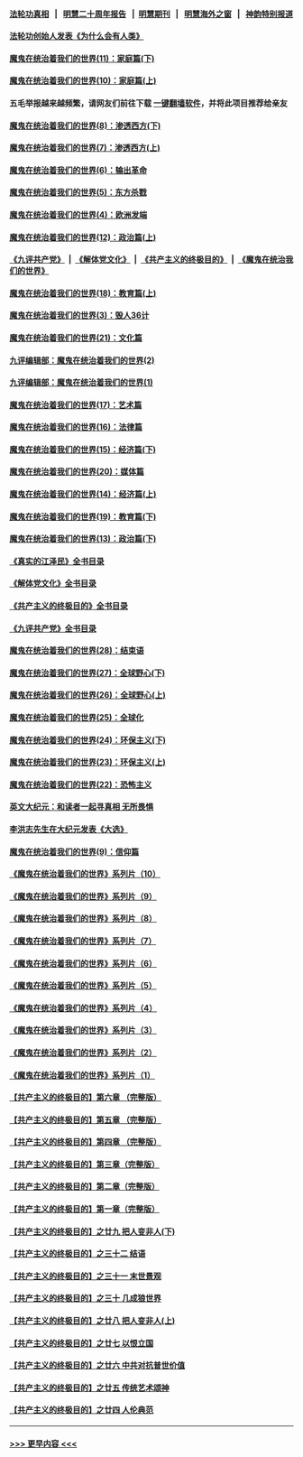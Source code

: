 #### [法轮功真相](https://github.com/gfw-breaker/truth/blob/master/README.md?t=0) &nbsp;&nbsp;|&nbsp;&nbsp; [明慧二十周年报告](https://github.com/gfw-breaker/mh-reports/blob/master/README.md?t=0) &nbsp;&nbsp;|&nbsp;&nbsp;[明慧期刊](https://github.com/gfw-breaker/mh-qikan) &nbsp;&nbsp;|&nbsp;&nbsp; [明慧海外之窗](https://github.com/gfw-breaker/mh-news/blob/master/README.md?t=0) &nbsp;&nbsp;|&nbsp;&nbsp; [神韵特别报道](https://github.com/gfw-breaker/mh-news/blob/master/shenyun.md?t=0)
#### [法轮功创始人发表《为什么会有人类》](../pages/nsc422/n13912117.md?t=03170043) 
#### [魔鬼在统治着我们的世界(11)：家庭篇(下)](../pages/nsc422/n10440961.md?t=03170043) 
#### [魔鬼在统治着我们的世界(10)：家庭篇(上)](../pages/nsc422/n10435448.md?t=03170043) 
#### 五毛举报越来越频繁，请网友们前往下载 [一键翻墙软件](https://github.com/gfw-breaker/ssr-accounts)，并将此项目推荐给亲友
#### [魔鬼在统治着我们的世界(8)：渗透西方(下)](../pages/nsc422/n10429603.md?t=03170043) 
#### [魔鬼在统治着我们的世界(7)：渗透西方(上)](../pages/nsc422/n10426013.md?t=03170043) 
#### [魔鬼在统治着我们的世界(6)：输出革命](../pages/nsc422/n10421536.md?t=03170043) 
#### [魔鬼在统治着我们的世界(5)：东方杀戮](../pages/nsc422/n10417707.md?t=03170043) 
#### [魔鬼在统治着我们的世界(4)：欧洲发端](../pages/nsc422/n10414890.md?t=03170043) 
#### [魔鬼在统治着我们的世界(12)：政治篇(上)](../pages/nsc422/n10444576.md?t=03170043) 
#### [《九评共产党》](https://github.com/begood0513/9ping.md/blob/master/README.md) &nbsp;|&nbsp; [《解体党文化》](../../../../jtdwh.md/blob/master/README.md)  &nbsp;|&nbsp; [《共产主义的终极目的》](../../../../gczydzjmd.md/blob/master/README.md) &nbsp;|&nbsp; [《魔鬼在统治我们的世界》](../../../../mgztzwmdsj.md/blob/master/README.md) 
#### [魔鬼在统治着我们的世界(18)：教育篇(上)](../pages/nsc422/n10526970.md?t=03170043) 
#### [魔鬼在统治着我们的世界(3)：毁人36计](../pages/nsc422/n10411583.md?t=03170043) 
#### [魔鬼在统治着我们的世界(21)：文化篇](../pages/nsc422/n10597706.md?t=03170043) 
#### [九评编辑部：魔鬼在统治着我们的世界(2)](../pages/nsc422/n10410036.md?t=03170043) 
#### [九评编辑部：魔鬼在统治着我们的世界(1)](../pages/nsc422/n10406825.md?t=03170043) 
#### [魔鬼在统治着我们的世界(17)：艺术篇](../pages/nsc422/n10499093.md?t=03170043) 
#### [魔鬼在统治着我们的世界(16)：法律篇](../pages/nsc422/n10485969.md?t=03170043) 
#### [魔鬼在统治着我们的世界(15)：经济篇(下)](../pages/nsc422/n10469975.md?t=03170043) 
#### [魔鬼在统治着我们的世界(20)：媒体篇](../pages/nsc422/n10586579.md?t=03170043) 
#### [魔鬼在统治着我们的世界(14)：经济篇(上)](../pages/nsc422/n10457370.md?t=03170043) 
#### [魔鬼在统治着我们的世界(19)：教育篇(下)](../pages/nsc422/n10564808.md?t=03170043) 
#### [魔鬼在统治着我们的世界(13)：政治篇(下)](../pages/nsc422/n10448270.md?t=03170043) 
#### [《真实的江泽民》全书目录](../pages/nsc422/n13721399.md?t=03170043) 
#### [《解体党文化》全书目录](../pages/nsc422/n13721157.md?t=03170043) 
#### [《共产主义的终极目的》全书目录](../pages/nsc422/n13721048.md?t=03170043) 
#### [《九评共产党》全书目录](../pages/nsc422/n13708085.md?t=03170043) 
#### [魔鬼在统治着我们的世界(28)：结束语](../pages/nsc422/n10936246.md?t=03170043) 
#### [魔鬼在统治着我们的世界(27)：全球野心(下)](../pages/nsc422/n10928319.md?t=03170043) 
#### [魔鬼在统治着我们的世界(26)：全球野心(上)](../pages/nsc422/n10900318.md?t=03170043) 
#### [魔鬼在统治着我们的世界(25)：全球化](../pages/nsc422/n10788205.md?t=03170043) 
#### [魔鬼在统治着我们的世界(24)：环保主义(下)](../pages/nsc422/n10695307.md?t=03170043) 
#### [魔鬼在统治着我们的世界(23)：环保主义(上)](../pages/nsc422/n10688613.md?t=03170043) 
#### [魔鬼在统治着我们的世界(22)：恐怖主义](../pages/nsc422/n10614727.md?t=03170043) 
#### [英文大纪元：和读者一起寻真相 无所畏惧](../pages/nsc422/n12542027.md?t=03170043) 
#### [李洪志先生在大纪元发表《大选》](../pages/nsc422/n12534746.md?t=03170043) 
#### [魔鬼在统治着我们的世界(9)：信仰篇](../pages/nsc422/n10432159.md?t=03170043) 
#### [《魔鬼在统治着我们的世界》系列片（10）](../pages/nsc422/n12292670.md?t=03170043) 
#### [《魔鬼在统治着我们的世界》系列片（9）](../pages/nsc422/n12290859.md?t=03170043) 
#### [《魔鬼在统治着我们的世界》系列片（8）](../pages/nsc422/n12287445.md?t=03170043) 
#### [《魔鬼在统治着我们的世界》系列片（7）](../pages/nsc422/n12283425.md?t=03170043) 
#### [《魔鬼在统治着我们的世界》系列片（6）](../pages/nsc422/n12282314.md?t=03170043) 
#### [《魔鬼在统治着我们的世界》系列片（5）](../pages/nsc422/n12281419.md?t=03170043) 
#### [《魔鬼在统治着我们的世界》系列片（4）](../pages/nsc422/n12274024.md?t=03170043) 
#### [《魔鬼在统治着我们的世界》系列片（3）](../pages/nsc422/n12271322.md?t=03170043) 
#### [《魔鬼在统治着我们的世界》系列片（2）](../pages/nsc422/n12269049.md?t=03170043) 
#### [《魔鬼在统治着我们的世界》系列片（1）](../pages/nsc422/n12267575.md?t=03170043) 
#### [【共产主义的终极目的】第六章 （完整版）](../pages/nsc422/n11428913.md?t=03170043) 
#### [【共产主义的终极目的】第五章 （完整版）](../pages/nsc422/n11428912.md?t=03170043) 
#### [【共产主义的终极目的】第四章 （完整版）](../pages/nsc422/n11428907.md?t=03170043) 
#### [【共产主义的终极目的】第三章（完整版）](../pages/nsc422/n11428848.md?t=03170043) 
#### [【共产主义的终极目的】第二章（完整版）](../pages/nsc422/n11428831.md?t=03170043) 
#### [【共产主义的终极目的】第一章（完整版）](../pages/nsc422/n11417651.md?t=03170043) 
#### [【共产主义的终极目的】之廿九 把人变非人(下)](../pages/nsc422/n11344140.md?t=03170043) 
#### [【共产主义的终极目的】之三十二 结语](../pages/nsc422/n11360535.md?t=03170043) 
#### [【共产主义的终极目的】之三十一 末世景观](../pages/nsc422/n11351129.md?t=03170043) 
#### [【共产主义的终极目的】之三十 几成狼世界](../pages/nsc422/n11348280.md?t=03170043) 
#### [【共产主义的终极目的】之廿八 把人变非人(上)](../pages/nsc422/n11340492.md?t=03170043) 
#### [【共产主义的终极目的】之廿七 以恨立国](../pages/nsc422/n11336944.md?t=03170043) 
#### [【共产主义的终极目的】之廿六 中共对抗普世价值](../pages/nsc422/n11324785.md?t=03170043) 
#### [【共产主义的终极目的】之廿五 传统艺术颂神](../pages/nsc422/n11296396.md?t=03170043) 
#### [【共产主义的终极目的】之廿四 人伦典范](../pages/nsc422/n11296397.md?t=03170043) 

----
#### [ >>> 更早内容 <<< ](../indexes/nsc422-earlier.md)
